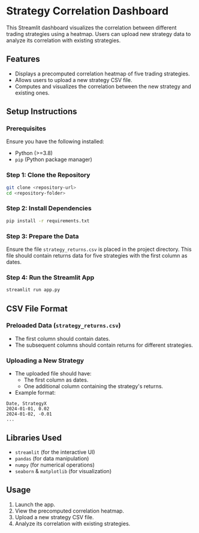# Strategy Correlation Dashboard

This Streamlit dashboard visualizes the correlation between different trading strategies using a heatmap. Users can upload new strategy data to analyze its correlation with existing strategies.

## Features
- Displays a precomputed correlation heatmap of five trading strategies.
- Allows users to upload a new strategy CSV file.
- Computes and visualizes the correlation between the new strategy and existing ones.

## Setup Instructions

### Prerequisites
Ensure you have the following installed:
- Python (>=3.8)
- `pip` (Python package manager)

### Step 1: Clone the Repository
```bash
git clone <repository-url>
cd <repository-folder>
```

### Step 2: Install Dependencies
```bash
pip install -r requirements.txt
```

### Step 3: Prepare the Data
Ensure the file `strategy_returns.csv` is placed in the project directory. This file should contain returns data for five strategies with the first column as dates.

### Step 4: Run the Streamlit App
```bash
streamlit run app.py
```

## CSV File Format
### Preloaded Data (`strategy_returns.csv`)
- The first column should contain dates.
- The subsequent columns should contain returns for different strategies.

### Uploading a New Strategy
- The uploaded file should have:
  - The first column as dates.
  - One additional column containing the strategy's returns.
- Example format:
```
Date, StrategyX
2024-01-01, 0.02
2024-01-02, -0.01
...
```

## Libraries Used
- `streamlit` (for the interactive UI)
- `pandas` (for data manipulation)
- `numpy` (for numerical operations)
- `seaborn` & `matplotlib` (for visualization)

## Usage
1. Launch the app.
2. View the precomputed correlation heatmap.
3. Upload a new strategy CSV file.
4. Analyze its correlation with existing strategies.


